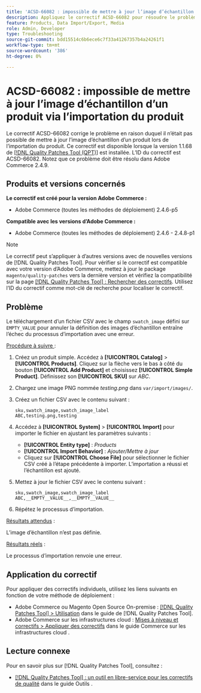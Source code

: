 ```yaml
---
title: 'ACSD-66082 : impossible de mettre à jour l’image d’échantillon d’un produit via l’importation du produit'
description: Appliquez le correctif ACSD-66082 pour résoudre le problème d’Adobe Commerce en raison duquel le chargement d’un fichier CSV avec le champ swatch_image défini sur EMPTY_VALUE pour annuler la définition des images d’échantillon entraîne l’échec du processus d’importation avec une erreur.
feature: Products, Data Import/Export, Media
role: Admin, Developer
type: Troubleshooting
source-git-commit: bdd15514c6b6ece6c7f33a41267357b4a24261f1
workflow-type: tm+mt
source-wordcount: '386'
ht-degree: 0%

---
```



# ACSD-66082 : impossible de mettre à jour l’image d’échantillon d’un produit via l’importation du produit

Le correctif ACSD-66082 corrige le problème en raison duquel il n’était pas possible de mettre à jour l’image d’échantillon d’un produit lors de l’importation du produit. Ce correctif est disponible lorsque la version 1.1.68 de [[!DNL Quality Patches Tool (QPT)]](/help/tools/quality-patches-tool/quality-patches-tool-to-self-serve-quality-patches.md) est installée. L’ID du correctif est ACSD-66082. Notez que ce problème doit être résolu dans Adobe Commerce 2.4.9.

## Produits et versions concernés

**Le correctif est créé pour la version Adobe Commerce :**

* Adobe Commerce (toutes les méthodes de déploiement) 2.4.6-p5

**Compatible avec les versions d’Adobe Commerce :**

* Adobe Commerce (toutes les méthodes de déploiement) 2.4.6 - 2.4.8-p1

>[!NOTE]
>
>Le correctif peut s’appliquer à d’autres versions avec de nouvelles versions de [!DNL Quality Patches Tool]. Pour vérifier si le correctif est compatible avec votre version d’Adobe Commerce, mettez à jour le package `magento/quality-patches` vers la dernière version et vérifiez la compatibilité sur la page [[!DNL Quality Patches Tool] : Rechercher des correctifs](https://experienceleague.adobe.com/tools/commerce-quality-patches/index.html?lang=fr). Utilisez l’ID du correctif comme mot-clé de recherche pour localiser le correctif.

## Problème

Le téléchargement d’un fichier CSV avec le champ `swatch_image` défini sur `EMPTY_VALUE` pour annuler la définition des images d’échantillon entraîne l’échec du processus d’importation avec une erreur.

<u>Procédure à suivre </u> :

1. Créez un produit simple. Accédez à **[!UICONTROL Catalog]** > **[!UICONTROL Products]**. Cliquez sur la flèche vers le bas à côté du bouton **[!UICONTROL Add Product]** et choisissez **[!UICONTROL Simple Product]**. Définissez son **[!UICONTROL SKU]** sur *ABC*.
1. Chargez une image PNG nommée *testing.png* dans `var/import/images/`.
1. Créez un fichier CSV avec le contenu suivant :

   ```
   sku,swatch_image,swatch_image_label
   ABC,testing.png,testing
   ```

1. Accédez à **[!UICONTROL System]** > **[!UICONTROL Import]** pour importer le fichier en ajustant les paramètres suivants :
   * **[!UICONTROL Entity type]** : *Products*
   * **[!UICONTROL Import Behavior]** : *Ajouter/Mettre à jour*
   * Cliquez sur **[!UICONTROL Choose File]** pour sélectionner le fichier CSV créé à l’étape précédente à importer. L’importation a réussi et l’échantillon est ajouté.
1. Mettez à jour le fichier CSV avec le contenu suivant :

   ```
   sku,swatch_image,swatch_image_label
   ABC,__EMPTY__VALUE__,__EMPTY__VALUE__
   ```

1. Répétez le processus d’importation.

<u>Résultats attendus</u> :

L’image d’échantillon n’est pas définie.

<u>Résultats réels</u> :

Le processus d’importation renvoie une erreur.

## Application du correctif

Pour appliquer des correctifs individuels, utilisez les liens suivants en fonction de votre méthode de déploiement :

* Adobe Commerce ou Magento Open Source On-premise : [[!DNL Quality Patches Tool] > Utilisation](/help/tools/quality-patches-tool/usage.md) dans le guide de [!DNL Quality Patches Tool].
* Adobe Commerce sur les infrastructures cloud : [Mises à niveau et correctifs > Appliquer des correctifs](https://experienceleague.adobe.com/docs/commerce-cloud-service/user-guide/develop/upgrade/apply-patches.html?lang=fr) dans le guide Commerce sur les infrastructures cloud .

## Lecture connexe

Pour en savoir plus sur [!DNL Quality Patches Tool], consultez :

* [[!DNL Quality Patches Tool] : un outil en libre-service pour les correctifs de qualité](/help/tools/quality-patches-tool/quality-patches-tool-to-self-serve-quality-patches.md) dans le guide Outils .
